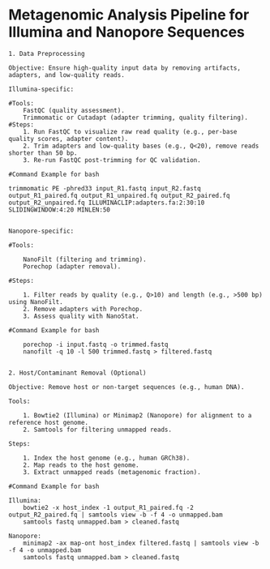 # Metagenomic Analysis Pipeline for Illumina and Nanopore Sequences
    1. Data Preprocessing

    Objective: Ensure high-quality input data by removing artifacts, adapters, and low-quality reads.

    Illumina-specific:

    #Tools: 
        FastQC (quality assessment).
        Trimmomatic or Cutadapt (adapter trimming, quality filtering).
    #Steps:
        1. Run FastQC to visualize raw read quality (e.g., per-base quality scores, adapter content).
        2. Trim adapters and low-quality bases (e.g., Q<20), remove reads shorter than 50 bp.
        3. Re-run FastQC post-trimming for QC validation.
    
    #Command Example for bash

    trimmomatic PE -phred33 input_R1.fastq input_R2.fastq output_R1_paired.fq output_R1_unpaired.fq output_R2_paired.fq output_R2_unpaired.fq ILLUMINACLIP:adapters.fa:2:30:10 SLIDINGWINDOW:4:20 MINLEN:50


    Nanopore-specific:

    #Tools: 

        NanoFilt (filtering and trimming).
        Porechop (adapter removal).

	#Steps:

        1. Filter reads by quality (e.g., Q>10) and length (e.g., >500 bp) using NanoFilt.
        2. Remove adapters with Porechop.
        3. Assess quality with NanoStat.

    #Command Example for bash

        porechop -i input.fastq -o trimmed.fastq 
        nanofilt -q 10 -l 500 trimmed.fastq > filtered.fastq


    2. Host/Contaminant Removal (Optional)

	Objective: Remove host or non-target sequences (e.g., human DNA).

	Tools: 

        1. Bowtie2 (Illumina) or Minimap2 (Nanopore) for alignment to a reference host genome.
        2. Samtools for filtering unmapped reads.

	Steps:

        1. Index the host genome (e.g., human GRCh38).
        2. Map reads to the host genome.
        3. Extract unmapped reads (metagenomic fraction).

	#Command Example for bash 
	
    Illumina:
        bowtie2 -x host_index -1 output_R1_paired.fq -2 output_R2_paired.fq | samtools view -b -f 4 -o unmapped.bam
        samtools fastq unmapped.bam > cleaned.fastq
        
	Nanopore:
        minimap2 -ax map-ont host_index filtered.fastq | samtools view -b -f 4 -o unmapped.bam
        samtools fastq unmapped.bam > cleaned.fastq


